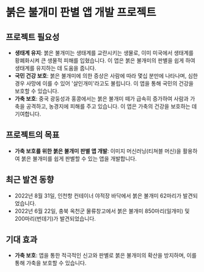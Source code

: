 # 붉은 불개미 판별 앱 개발 프로젝트

## 프로젝트 필요성

- **생태계 유지**: 붉은 불개미는 생태계를 교란시키는 생물로, 이미 미국에서 생태계를 황폐화시켜 큰 생물적 피해를 입혔습니다. 이 앱은 붉은 불개미의 판별을 쉽게 하여 생태계를 유지하는 데 도움을 줍니다.
- **국민 건강 보호**: 붉은 불개미에 의한 증상은 사람에 따라 몇십 분만에 나타나며, 심한 경우 사망에 이를 수 있어 '살인개미'라고도 불립니다. 이 앱을 통해 국민의 건강을 보호할 수 있습니다.
- **가축 보호**: 중국 광둥성과 홍콩에서는 붉은 불개미 떼가 급속히 증가하여 사람과 가축을 공격하고, 농경지에 피해를 주고 있습니다. 이 앱은 가축의 건강을 보호하는 데 기여합니다.

## 프로젝트의 목표

- **가축 보호를 위한 붉은 불개미 판별 앱 개발**: 이미지 머신러닝(티쳐블 머신)을 활용하여 붉은 불개미를 쉽게 판별할 수 있는 앱을 개발합니다.

## 최근 발견 동향

- 2022년 8월 31일, 인천항 컨테이너 야적장 바닥에서 붉은 불개미 62마리가 발견되었습니다.
- 2022년 6월 22일, 충북 옥천군 물류창고에서 붉은 불개미 850마리(일개미) 및 200마리(번데기)가 발견되었습니다.

## 기대 효과

- **가축 보호**: 앱을 통한 적극적인 신고와 판별로 붉은 불개미의 확산을 방지하며, 이를 통해 가축을 보호할 수 있습니다.
